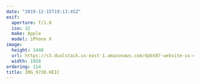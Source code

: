 ```yaml
---
date: "2019-12-15T19:13:45Z"
exif:
  aperture: f/1.8
  iso: 32
  make: Apple
  model: iPhone X
image:
  height: 1440
  url: https://s3.dualstack.us-east-1.amazonaws.com/dpb587-website-us-east-1/asset/gallery/2019-south-america/ce487355-ade8-7c26-d404-4c81cc6606cd~1920.jpg
  width: 1920
ordering: 114
title: IMG_9738.HEIC
---
```

